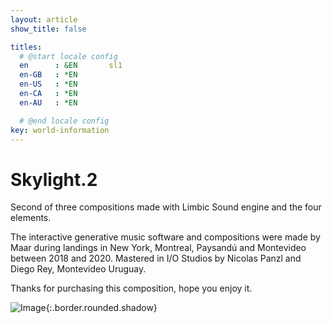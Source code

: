 ```yaml
---
layout: article
show_title: false

titles:
  # @start locale config
  en      : &EN       sl1
  en-GB   : *EN
  en-US   : *EN
  en-CA   : *EN
  en-AU   : *EN

  # @end locale config
key: world-information
---
```


# Skylight.2

Second of three compositions made with Limbic Sound engine and the four elements. 

The interactive generative music software and compositions were made by Maar during landings in New York, Montreal, Paysandú and Montevideo between 2018 and 2020.
Mastered in I/O Studios by Nicolas Panzl and Diego Rey, Montevideo Uruguay.


Thanks for purchasing this composition, hope you enjoy it. 

![Image](https://ipfs.io/ipfs/Qmd7EvVrq9Z8EG1bQtmYUEcF9akRJkC6iXE7BjM7S7v3Y9?filename=SL.2.Artboard.png){:.border.rounded.shadow}